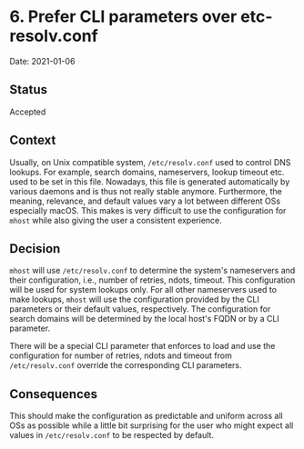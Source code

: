 # 6. Prefer CLI parameters over etc-resolv.conf

Date: 2021-01-06

## Status

Accepted

## Context

Usually, on Unix compatible system, `/etc/resolv.conf` used to control DNS lookups. For example, search domains, nameservers, lookup timeout etc. used to be set in this file. Nowadays, this file is generated automatically by various daemons and is thus not really stable anymore. Furthermore, the meaning, relevance, and default values vary a lot between different OSs especially macOS. This makes is very difficult to use the configuration for `mhost` while also giving the user a consistent experience.

## Decision

`mhost` will use `/etc/resolv.conf` to determine the system's nameservers and their configuration, i.e., number of retries, ndots, timeout. This configuration will be used for system lookups only. For all other nameservers used to make lookups, `mhost` will use the configuration provided by the CLI parameters or their default values, respectively. The configuration for search domains will be determined by the local host's FQDN or by a CLI parameter.

There will be a special CLI parameter that enforces to load and use the configuration for number of retries, ndots and timeout from `/etc/resolv.conf` override the corresponding CLI parameters.

## Consequences

This should make the configuration as predictable and uniform across all OSs as possible while a little bit surprising for the user who might expect all values in `/etc/resolv.conf` to be respected by default.
